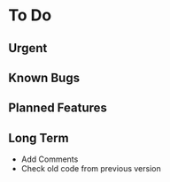 # To Do

## Urgent

## Known Bugs

## Planned Features

## Long Term
- Add Comments
- Check old code from previous version
